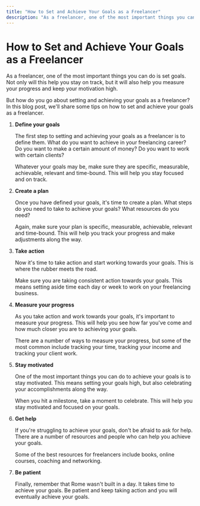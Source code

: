 ```yaml
---
title: "How to Set and Achieve Your Goals as a Freelancer"
description: "As a freelancer, one of the most important things you can do is set goals. Not only will this help you stay on track, but it will also help you measure your progress and keep your motivation high."
---
```


# How to Set and Achieve Your Goals as a Freelancer

As a freelancer, one of the most important things you can do is set goals. Not only will this help you stay on track, but it will also help you measure your progress and keep your motivation high.

But how do you go about setting and achieving your goals as a freelancer? In this blog post, we'll share some tips on how to set and achieve your goals as a freelancer.

1. **Define your goals**

   The first step to setting and achieving your goals as a freelancer is to define them. What do you want to achieve in your freelancing career? Do you want to make a certain amount of money? Do you want to work with certain clients?

   Whatever your goals may be, make sure they are specific, measurable, achievable, relevant and time-bound. This will help you stay focused and on track.

2. **Create a plan**

   Once you have defined your goals, it's time to create a plan. What steps do you need to take to achieve your goals? What resources do you need?

   Again, make sure your plan is specific, measurable, achievable, relevant and time-bound. This will help you track your progress and make adjustments along the way.

3. **Take action**

   Now it's time to take action and start working towards your goals. This is where the rubber meets the road.

   Make sure you are taking consistent action towards your goals. This means setting aside time each day or week to work on your freelancing business.

4. **Measure your progress**

   As you take action and work towards your goals, it's important to measure your progress. This will help you see how far you've come and how much closer you are to achieving your goals.

   There are a number of ways to measure your progress, but some of the most common include tracking your time, tracking your income and tracking your client work.

5. **Stay motivated**

   One of the most important things you can do to achieve your goals is to stay motivated. This means setting your goals high, but also celebrating your accomplishments along the way.

   When you hit a milestone, take a moment to celebrate. This will help you stay motivated and focused on your goals.

6. **Get help**

   If you're struggling to achieve your goals, don't be afraid to ask for help. There are a number of resources and people who can help you achieve your goals.

   Some of the best resources for freelancers include books, online courses, coaching and networking.

7. **Be patient**

   Finally, remember that Rome wasn't built in a day. It takes time to achieve your goals. Be patient and keep taking action and you will eventually achieve your goals.
